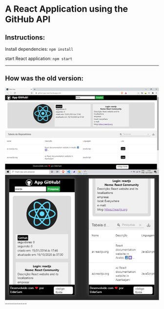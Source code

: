 # A React Application using the GitHub API

## Instructions:

Install dependencies: 
    `npm install`

start React application:
    `npm start`

------------

## How was the old version: 
<img src='/public/demo-desktop.png' alt='demo desktop' />

<img src='/public/demo-mobile.png' alt='demo mobile' />
-----------
